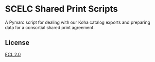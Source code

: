 # SCELC Shared Print Scripts

A Pymarc script for dealing with our Koha catalog exports and preparing data for a consortial shared print agreement.

## License

[ECL 2.0](https://opensource.org/licenses/ECL-2.0)
